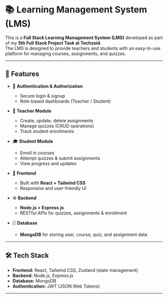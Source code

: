 # 📚 Learning Management System (LMS)  

This is a **Full Stack Learning Management System (LMS)** developed as part of my **5th Full Stack Project Task at Techzoid**.  
The LMS is designed to provide teachers and students with an easy-to-use platform for managing courses, assignments, and quizzes.  

---

## 🚀 Features  

- 🔐 **Authentication & Authorization**  
  - Secure login & signup  
  - Role-based dashboards (Teacher / Student)  

- 📘 **Teacher Module**  
  - Create, update, delete assignments  
  - Manage quizzes (CRUD operations)  
  - Track student enrollments  

- 🎓 **Student Module**  
  - Enroll in courses  
  - Attempt quizzes & submit assignments  
  - View progress and updates  

- 🎨 **Frontend**  
  - Built with **React + Tailwind CSS**  
  - Responsive and user-friendly UI  

- ⚙️ **Backend**  
  - **Node.js + Express.js**  
  - RESTful APIs for quizzes, assignments & enrollment  

- 🗄️ **Database**  
  - **MongoDB** for storing user, course, quiz, and assignment data  

---

## 🛠️ Tech Stack  

- **Frontend:** React, Tailwind CSS, Zustand (state management)  
- **Backend:** Node.js, Express.js  
- **Database:** MongoDB  
- **Authentication:** JWT (JSON Web Tokens)  

---

